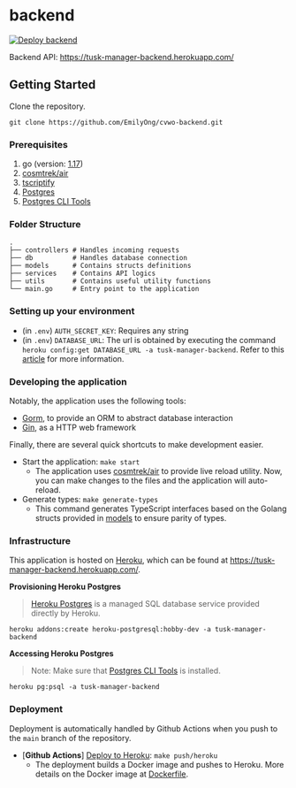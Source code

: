 # backend

[![Deploy backend](https://github.com/EmilyOng/cvwo-backend/actions/workflows/deploy-backend.yml/badge.svg?branch=main)](https://github.com/EmilyOng/cvwo-backend/actions/workflows/deploy-backend.yml)

Backend API: https://tusk-manager-backend.herokuapp.com/

## Getting Started

Clone the repository.

```shell
git clone https://github.com/EmilyOng/cvwo-backend.git
```

### Prerequisites
1. go (version: [1.17](https://go.dev/doc/go1.17))
2. [cosmtrek/air](https://github.com/cosmtrek/air)
3. [tscriptify](https://github.com/tkrajina/typescriptify-golang-structs)
4. [Postgres](https://www.postgresql.org/download/)
5. [Postgres CLI Tools](http://postgresapp.com/documentation/cli-tools.html)

### Folder Structure
```
.
├── controllers # Handles incoming requests
├── db          # Handles database connection
├── models      # Contains structs definitions
├── services    # Contains API logics
├── utils       # Contains useful utility functions
└── main.go     # Entry point to the application
```

### Setting up your environment
- (in `.env`) `AUTH_SECRET_KEY`: Requires any string
- (in `.env`) `DATABASE_URL`: The url is obtained by executing the command `heroku config:get DATABASE_URL -a tusk-manager-backend`. Refer to this [article](https://devcenter.heroku.com/articles/connecting-to-heroku-postgres-databases-from-outside-of-heroku) for more information.

### Developing the application

Notably, the application uses the following tools:
- [Gorm](https://gorm.io/), to provide an ORM to abstract database interaction
- [Gin](https://github.com/gin-gonic/gin), as a HTTP web framework

Finally, there are several quick shortcuts to make development easier.

- Start the application: `make start`
  - The application uses [cosmtrek/air](https://github.com/cosmtrek/air) to provide live reload utility. Now, you can make changes to the files and the application will auto-reload.
- Generate types: `make generate-types`
  - This command generates TypeScript interfaces based on the Golang structs provided in [models](models) to ensure parity of types.

### Infrastructure

This application is hosted on [Heroku](https://www.heroku.com/), which can be found at https://tusk-manager-backend.herokuapp.com/.

**Provisioning Heroku Postgres**

> [Heroku Postgres](https://elements.heroku.com/addons/heroku-postgresql) is a managed SQL database service provided directly by Heroku.

```shell
heroku addons:create heroku-postgresql:hobby-dev -a tusk-manager-backend
```

**Accessing Heroku Postgres**

> Note: Make sure that [Postgres CLI Tools](http://postgresapp.com/documentation/cli-tools.html) is installed.

```shell
heroku pg:psql -a tusk-manager-backend
```

### Deployment
Deployment is automatically handled by Github Actions when you push to the `main` branch of the repository.

- [**Github Actions**] [Deploy to Heroku](.github/workflows/deploy-backend.yml): `make push/heroku`
  - The deployment builds a Docker image and pushes to Heroku. More details on the Docker image at [Dockerfile](/backend/Dockerfile).
